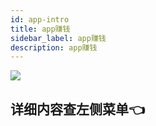 ```yaml
---
id: app-intro
title: app赚钱
sidebar_label: app赚钱
description: app赚钱
---
```


![](https://pic1.imgdb.cn/item/684221e958cb8da5c8316290.jpg)


## 详细内容查左侧菜单👈

